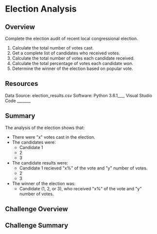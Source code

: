 # Election Analysis

## Overview
Complete the election audit of recent local congressional election.

1. Calculate the total number of votes cast.
2. Get a complete list of candidates who received votes.
3. Calculate the total number of votes each candidate received.
4. Calculate the total percentage of votes each candidate won.
5. Determine the winner of the election based on popular vote.

## Resources
Data Source: election_results.csv
Software: Python 3.6.1___, Visual Studio Code _______

## Summary
The analysis of the election shows that:
- There were "x" votes cast in the election.
- The candidates were:
  - Candidate 1
  - 2
  - 3
- The candidate results were:
  - Candidate 1 recieved "x%" of the vote and "y" number of votes.
  - 2
  - 3
- The winner of the election was: 
  - Candidate (1, 2, or 3), who received "x%" of the vote and "y" number of votes.

## Challenge Overview

## Challenge Summary

